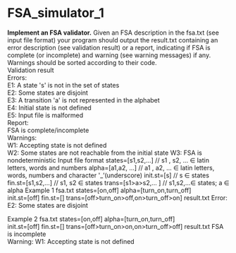 # FSA_simulator_1
<b>Implement an FSA validator.</b> 
Given an FSA description in the fsa.txt (see input file format) your program should output the result.txt containing an error description (see validation result) or a report, indicating if FSA is complete (or incomplete) and warning (see warning messages) if any. Warnings should be sorted according to their code. <br>
Validation result<br>
Errors:<br>
E1: A state 's' is not in the set of states<br>
E2: Some states are disjoint<br>
E3: A transition 'a' is not represented in the alphabet<br>
E4: Initial state is not defined<br>
E5: Input file is malformed<br>
Report:<br>
FSA is complete/incomplete<br>
Warnings:<br>
W1: Accepting state is not defined<br>
W2: Some states are not reachable from the initial state
W3: FSA is nondeterministic
Input file format
states=[s1,s2,...]	  // s1 , s2, ... ∈ latin letters, words and numbers
alpha=[a1,a2, ...]	  // a1 , a2, ... ∈ latin letters, words, numbers and character '_’(underscore)
init.st=[s]	  // s ∈ states
fin.st=[s1,s2,...]	  // s1, s2 ∈ states
trans=[s1>a>s2,... ]
  // s1,s2,...∈ states; a ∈ alpha
Example 1
fsa.txt
states=[on,off]
alpha=[turn_on,turn_off]    
init.st=[off]
fin.st=[]
trans=[off>turn_on>off,on>turn_off>on]
result.txt
Error:
E2: Some states are disjoint

Example 2
fsa.txt
states=[on,off]
alpha=[turn_on,turn_off]    
init.st=[off]
fin.st=[]
trans=[off>turn_on>on,on>turn_off>off]
result.txt
FSA is incomplete<br>
Warning:
W1: Accepting state is not defined
